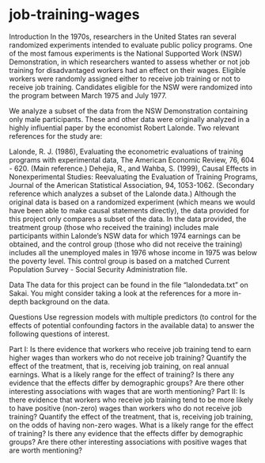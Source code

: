 # job-training-wages
Introduction
In the 1970s, researchers in the United States ran several randomized experiments intended to evaluate public policy programs. One of the most famous experiments is the National Supported Work (NSW) Demonstration, in which researchers wanted to assess whether or not job training for disadvantaged workers had an effect on their wages. Eligible workers were randomly assigned either to receive job training or not to receive job training. Candidates eligible for the NSW were randomized into the program between March 1975 and July 1977.

We analyze a subset of the data from the NSW Demonstration containing only male participants. These and other data were originally analyzed in a highly influential paper by the economist Robert Lalonde. Two relevant references for the study are:

Lalonde, R. J. (1986), Evaluating the econometric evaluations of training programs with experimental data, The American Economic Review, 76, 604 - 620. (Main reference.)
Dehejia, R., and Wahba, S. (1999), Causal Effects in Nonexperimental Studies: Reevaluating the Evaluation of Training Programs, Journal of the American Statistical Association, 94, 1053-1062. (Secondary reference which analyzes a subset of the Lalonde data.)
Although the original data is based on a randomized experiment (which means we would have been able to make causal statements directly), the data provided for this project only compares a subset of the data. In the data provided, the treatment group (those who received the training) includes male participants within Lalonde’s NSW data for which 1974 earnings can be obtained, and the control group (those who did not receive the training) includes all the unemployed males in 1976 whose income in 1975 was below the poverty level. This control group is based on a matched Current Population Survey - Social Security Administration file.

Data
The data for this project can be found in the file “lalondedata.txt” on Sakai. You might consider taking a look at the references for a more in-depth background on the data.

Questions
Use regression models with multiple predictors (to control for the effects of potential confounding factors in the available data) to answer the following questions of interest.

Part I: Is there evidence that workers who receive job training tend to earn higher wages than workers who do not receive job training?
Quantify the effect of the treatment, that is, receiving job training, on real annual earnings.
What is a likely range for the effect of training?
Is there any evidence that the effects differ by demographic groups?
Are there other interesting associations with wages that are worth mentioning?
Part II: Is there evidence that workers who receive job training tend to be more likely to have positive (non-zero) wages than workers who do not receive job training?
Quantify the effect of the treatment, that is, receiving job training, on the odds of having non-zero wages.
What is a likely range for the effect of training?
Is there any evidence that the effects differ by demographic groups?
Are there other interesting associations with positive wages that are worth mentioning?
